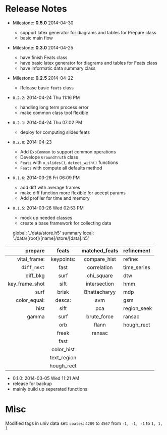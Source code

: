 # Release Notes

* Milestone: **0.5.0** 2014-04-30
  - support latex generator for diagrams and tables for Prepare class
  - basic main flow

* Milestone: **0.3.0** 2014-04-25
  - have finish Feats class
  - have basic latex generator for diagrams and tables for Feats class
  - have informatic data summary class

* Milestone: **0.2.5** 2014-04-22
  - Release basic `feats` class

- `0.2.2`: 2014-04-24 Thu 11:16 PM
  - handling long term process error
  - make common class tool flexible

- `0.2.1`: 2014-04-24 Thu 07:02 PM
  - deploy for computing slides feats

- `0.2.0`: 2014-04-23
  - Add `ExpCommon` to support common operations
  - Develope `GroundTruth` class
  - `Feats` with `o_slides()`, `detect_with()` functions
  - `Feats` with compute all defaults method

- `0.1.6`: 2014-03-28 Fri 06:09 PM
  - add diff with average frames
  - make diff function more flexible for accept params
  - Add profiler for time and memory

- `0.1.5`: 2014-03-26 Wed 02:53 PM
  - mock up needed classes
  - create a base framework for collecting data

  global: './data/store.h5'
    summary
  local: './data/[root]/[name]/store/[data].h5'

| prepare          | feats         | matched_feats  | refinement     |
|-----------------:|:-------------:|:--------------:|:---------------|
| vital_frame:     | keypoints:    | compare_hist   | refine:        |
|   `diff_next`    |   fast        |   correlation  |   time_series  |
|   diff_bkg       |   surf        |   chi_square   |     dtw        |
|   key_frame_shot |   sift        |   intersection |     hmm        |
|   surf           |   brisk       |   Bhattacharyy |     mdp        |
| color_equal:     | descs:        | svm            |     gsm        |
|   hist           |   sift        | pca            |   region_seek  |
|   gamma          |   surf        | brute_force    |     ransac     |
|                  |   orb         | flann          |     hough_rect |
|                  |   freak       | ransac         |                |
|                  |   fast        |                |                |
|                  |   color_hist  |                |                |
|                  |   text_region |                |                |                                                                                 a
|                  |   hough_rect  |                |                |


- 0.1.0: 2014-03-05 Wed 11:21 AM
 - release for backup
 - mainly build up seperated functions


# Misc

Modified tags in univ data set:
`coates`: `4289` to `4567` from `-1, -1, -1` to `1, 1, 1`

